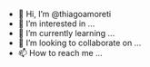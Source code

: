 - 👋 Hi, I’m @thiagoamoreti
- 👀 I’m interested in ...
- 🌱 I’m currently learning ...
- 💞️ I’m looking to collaborate on ...
- 📫 How to reach me ...

<!---
thiagoamoreti/thiagoamoreti is a ✨ special ✨ repository because its `README.md` (this file) appears on your GitHub profile.
You can click the Preview link to take a look at your changes.
--->
